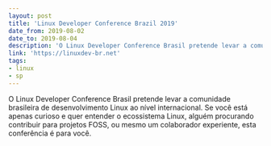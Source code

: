 ```yaml
---
layout: post
title: 'Linux Developer Conference Brazil 2019'
date_from: 2019-08-02
date_to: 2019-08-04
description: 'O Linux Developer Conference Brasil pretende levar a comunidade brasileira de desenvolvimento Linux ao nível internacional.'
link: 'https://linuxdev-br.net'
tags:
- linux
- sp
---
```


O Linux Developer Conference Brasil pretende levar a comunidade brasileira de desenvolvimento Linux ao nível internacional.
Se você está apenas curioso e quer entender o ecossistema Linux, alguém procurando contribuir para projetos FOSS, ou mesmo
um colaborador experiente, esta conferência é para você.
 
